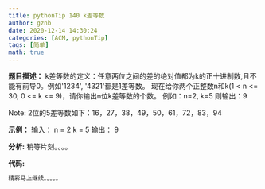 ```yaml
---
title: pythonTip 140 k差等数
author: gznb
date: 2020-12-14 14:30:24
categories: [ACM, pythonTip]
tags: [简单]
math: true
---
```


**题目描述：**
k差等数的定义：任意两位之间的差的绝对值都为k的正十进制数,且不能有前导0。例如'1234', '4321'都是1差等数。
现在给你两个正整数n和k(1 < n <= 30, 0 <= k <= 9)，请你输出n位k差等数的个数。
例如：n=2, k=5
则输出：9

Note: 2位的5差等数如下：16，27，38，49，50，61，72，83，94


**示例：**
输入：
n = 2
k = 5
输出：
9


**分析:**
稍等片刻。。。。

**代码:**
```python
精彩马上继续。。。。。
```
